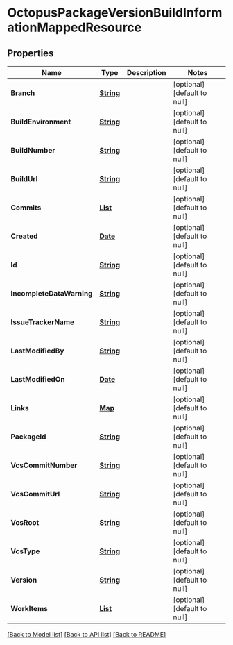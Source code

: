 # OctopusPackageVersionBuildInformationMappedResource
## Properties

Name | Type | Description | Notes
------------ | ------------- | ------------- | -------------
**Branch** | [**String**](string.md) |  | [optional] [default to null]
**BuildEnvironment** | [**String**](string.md) |  | [optional] [default to null]
**BuildNumber** | [**String**](string.md) |  | [optional] [default to null]
**BuildUrl** | [**String**](string.md) |  | [optional] [default to null]
**Commits** | [**List**](CommitDetails.md) |  | [optional] [default to null]
**Created** | [**Date**](DateTime.md) |  | [optional] [default to null]
**Id** | [**String**](string.md) |  | [optional] [default to null]
**IncompleteDataWarning** | [**String**](string.md) |  | [optional] [default to null]
**IssueTrackerName** | [**String**](string.md) |  | [optional] [default to null]
**LastModifiedBy** | [**String**](string.md) |  | [optional] [default to null]
**LastModifiedOn** | [**Date**](DateTime.md) |  | [optional] [default to null]
**Links** | [**Map**](string.md) |  | [optional] [default to null]
**PackageId** | [**String**](string.md) |  | [optional] [default to null]
**VcsCommitNumber** | [**String**](string.md) |  | [optional] [default to null]
**VcsCommitUrl** | [**String**](string.md) |  | [optional] [default to null]
**VcsRoot** | [**String**](string.md) |  | [optional] [default to null]
**VcsType** | [**String**](string.md) |  | [optional] [default to null]
**Version** | [**String**](string.md) |  | [optional] [default to null]
**WorkItems** | [**List**](WorkItemLink.md) |  | [optional] [default to null]

[[Back to Model list]](../README.md#documentation-for-models) [[Back to API list]](../README.md#documentation-for-api-endpoints) [[Back to README]](../README.md)

